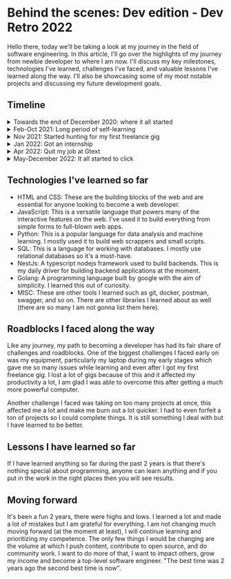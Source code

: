 # Behind the scenes: Dev edition - Dev Retro 2022

Hello there, today we'll be taking a look at my journey in the field of software engineering. In this article, I'll go over the highlights of my journey from newbie developer to where I am now. I'll discuss my key milestones, technologies I've learned, challenges I've faced, and valuable lessons I've learned along the way. I'll also be showcasing some of my most notable projects and discussing my future development goals.

## Timeline

<details>
<summary>Towards the end of December 2020: where it all started</summary>
<p>This was three months after I completed my A-levels at FUTA (the uni I wanted to get into). I came across a flier for TITA coding Bootcamp at a time when I had decided to learn a skill while waiting for admission to FUTA. I decided I wanted to learn to program but didn't know what I wanted so I picked web and enrolled in the one-month Bootcamp. During this time, I learned HTML, CSS, some Javascript, and then Basic React. It was a very short Bootcamp, and because my tutor was a university student, I had to learn most things on my own (using resources such as Freecodecamp, w3schools, and MDN) to get things done quickly so we could finish up before he returned to school. This was the only Bootcamp I attended (from here forward, I learned everything myself). We did some full stuff and created my first few projects, a calculator app, a todo app, and my portfolio website.</p>
</details> 

<details>
<summary>Feb-Oct 2021: Long period of self-learning </summary>
<p>After the Bootcamp, I kept building with what I had learned and kept learning a new concepts, technologies, and programming languages as time passed. I didn't apply for a single role during this period, all I did was learn, and watch programming YouTubers such as <a href="https://www.youtube.com/@bawad" target="_blank">Ben awad</a>, <a href="https://www.youtube.com/@TraversyMedia" target="_blank">Traversy Media</a>, <a href="https://www.youtube.com/@NickWhite" target="_blank"> Nick White</a>, <a href="https://www.youtube.com/@clem" target="_blank">Clement</a>, <a href="https://www.youtube.com/@TheCoderCoder" target="_blank">Coder coder</a>, <a href="https://www.youtube.com/@TechWithTim" target="_blank">Tech With Tim</a> and <a href="https://www.youtube.com/@WebDevSimplified" target="_blank">Web dev simplified</a>. I learned a lot during this period and built quite a handful of small projects. I also started to slowly network with other developers (this was around May), the first Dev I networked with was <a href="https://twitter.com/emmaglorypraise" target="_blank">Glory Emmanuel</a> (I reached out to her on LinkedIn), Reached out to <a href="https://twitter.com/3swayam" target="_blank">Swayam Rout</a>, <a href="https://twitter.com/LordGhostX" target="_blank">Solomon Esenyi</a> (A.K.A LordGhostX) and few others during this period. I joined a few tech communities during this time too, notably the OSCA yaba chapter.</p>
</details> 

<details>
<summary>Nov 2021: Started hunting for my first freelance gig</summary>
<p>Started hunting for my first freelance gig and got it just after two weeks. Resumed 200lv in FUTA to study computer science around this time too.</p>
</details> 
<details>
<summary>Jan 2022: Got an internship</summary>
<p>It's the start of Q1 2022 and I get my first full-time offer to work remotely as an intern at Gtext Soft inc (A real estate company based in Dubai) as a full-stack software engineer.</p>
</details> 

<details>
<summary>Apr 2022: Quit my job at Gtext</summary>
<p>
I rejected a return offer at Gtext because they wanted me to work onsite and I wasn't satisfied with the role I played at Gtext, I didn't like the type of work I was doing so I decided not to continue and just upskilled myself so I could apply for backend only roles.
</p>
</details> 

<details>
<summary>May-December 2022: It all started to click </summary>
<p>After a difficult period after quitting my job at Gtext soft, I continued to upskill, expand my network and build my project. I worked at 3 different companies within this period the last one being the one I am still currently in. I worked as a frontend developer in one of them which was an early-stage startup and a backend developer (which is my preferred role) in the rest. I learned a lot about working with a team, setting and meeting up with milestones, the importance of communication in the teams I have worked with, and so on.</p>
</details> 

## Technologies I've learned so far
-   HTML and CSS: These are the building blocks of the web and are essential for anyone looking to become a web developer.
-   JavaScript: This is a versatile language that powers many of the interactive features on the web. I've used it to build everything from simple forms to full-blown web apps.
-   Python: This is a popular language for data analysis and machine learning. I mostly used it to build web scrappers and small scripts.
-   SQL: This is a language for working with databases. I mostly use relational databases so it's a must-have.
- NestJs: A typescript nodejs framework used to build backends. This is my daily driver for building backend applications at the moment.
- Golang: A programming language built by google with the aim of simplicity. I learned this out of curiosity.
- MISC: These are other tools I learned such as git, docker, postman, swagger, and so on. There are other libraries I learned about as well (there are so many I am not gonna list them here).

## Roadblocks I faced along the way
Like any journey, my path to becoming a developer has had its fair share of challenges and roadblocks. One of the biggest challenges I faced early on was my equipment, particularly my laptop during my early stages which gave me so many issues while learning and even after I got my first freelance gig. I lost a lot of gigs because of this and it affected my productivity a lot, I am glad I was able to overcome this after getting a much more powerful computer.

Another challenge I faced was taking on too many projects at once, this affected me a lot and make me burn out a lot quicker. I had to even forfeit a ton of projects so I could complete things. It is still something I deal with but I have learned to be better.


## Lessons I have learned so far
If I have learned anything so far during the past 2 years is that there's nothing special about programming, anyone can learn anything and if you put in the work in the right places then you will see results. 

## Moving forward
It's been a fun 2 years, there were highs and lows. I learned a lot and made a lot of mistakes but I am grateful for everything. I am not changing much moving forward (at the moment at least), I will continue learning and prioritizing my competence. The only few things I would be changing are the volume at which I push content, contribute to open source, and do community work. I want to do more of that, I want to impact others, grow my income and become a top-level software engineer. "The best time was 2 years ago the second best time is now".
